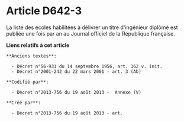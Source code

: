 # Article D642-3

La liste des écoles habilitées à délivrer un titre d'ingénieur diplômé est publiée une fois par an au Journal officiel de la
République française.

**Liens relatifs à cet article**

	**Anciens textes**:

	  - Décret n°56-931 du 14 septembre 1956, art. 162 v. init.
	  - Décret n°2001-242 du 22 mars 2001 - art. 3 (Ab)

	**Codifié par**:

	  - Décret n°2013-756 du 19 août 2013 -  Annexe (V)

	**Créé par**:

	  - Décret n°2013-756 du 19 août 2013 - art.
